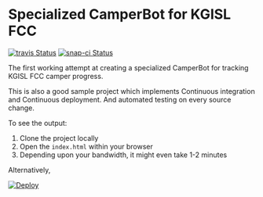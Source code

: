 Specialized CamperBot for KGISL FCC
==============

[![travis Status](https://travis-ci.org/kgisl/FCC-Status.svg?branch=master)](https://travis-ci.org/kgisl/FCC-Status)
[![snap-ci Status](https://snap-ci.com/kgisl/FCC-Status/branch/master/build_image)](https://snap-ci.com/kgisl/FCC-Status/branch/master)

The first working attempt at creating a specialized CamperBot
for tracking KGISL FCC camper progress. 

This is also a good sample project which implements
Continuous integration and Continuous deployment. 
And automated testing on every source change. 

To see the output: 

1. Clone the project locally
2. Open the `index.html` within your browser
3. Depending upon your bandwidth, it might even take 1-2 minutes

Alternatively, 

[![Deploy](https://www.herokucdn.com/deploy/button.png)](https://heroku.com/deploy)
